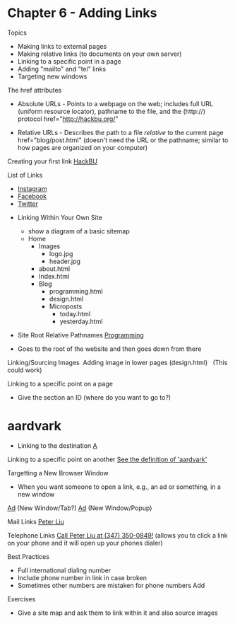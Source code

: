Chapter 6 - Adding Links
======
Topics
- Making links to external pages
- Making relative links (to documents on your own server)
- Linking to a specific point in a page
- Adding "mailto" and "tel" links
- Targeting new windows


The href attributes
- Absolute URLs - Points to a webpage on the web; includes full URL (uniform resource locator), pathname to the file, and the (http://) protocol
  href="http://hackbu.org/"

- Relative URLs - Describes the path to a file *relative* to the current page
  href="blog/post.html" (doesn't need the URL or the pathname; similar to how pages are organized on your computer)


Creating your first link
<a href="http://hackbu.org">HackBU</a>

List of Links
<ul>
  <li><a href="http://instagram.com/">Instagram</a></li>
  <li><a href="http://facebook.com/">Facebook</a></li>
  <li><a href="http://twitter.com/">Twitter</a></li>
</ul>

- Linking Within Your Own Site
  - show a diagram of a basic sitemap
  - Home
    - Images
      - logo.jpg
      - header.jpg
    - about.html
    - Index.html
    - Blog
      - programming.html
      - design.html
      - Microposts
        - today.html
        - yesterday.html


- Site Root Relative Pathnames
<a href="/blog/programming.html">Programming</a>
- Goes to the root of the website and then goes down from there

Linking/Sourcing Images
<img src="images/logo.jpg" alt="">
Adding image in lower pages (design.html)
<img src="../../images/logo.jpg" alt="">
<img src="/images/logo.jpg" alt=""> (This could work)

Linking to a specific point on a page
- Give the section an ID (where do you want to go to?)
<h1 id="aardvark">aardvark</h1>

- Linking to the destination
<a href="#aardvark">A</a>

Linking to a specific point on another
<a href="dictionary.html#aardvark">See the definition of 'aardvark'</a>


Targetting a New Browser Window
- When you want someone to open a link, e.g., an ad or something, in a new window

<a href="http://somespammyadsite.com/" target="_blank">Ad</a>
(New Window/Tab?)
<a href="http://somespammyadsite.com/" target="display">Ad</a>
(New Window/Popup)

Mail Links
<a href="mailto:pliu7@binghamton.edu">Peter Liu</a>

Telephone Links
<a href="tel:+13473500849">Call Peter Liu at (347) 350-0849!</a>
(allows you to click a link on your phone and it will open up your phones dialer)

Best Practices
- Full international dialing number
- Include phone number in link in case broken
- Sometimes other numbers are mistaken for phone numbers
Add
  <meta name="format-detection" content="telephone=no">
  <meta http-equiv="x-rim-auto-match" content="none">

Exercises
- Give a site map and ask them to link within it and also source images






